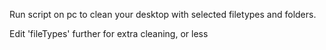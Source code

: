 Run script on pc to clean your desktop with selected filetypes and folders.

Edit 'fileTypes' further for extra cleaning, or less
